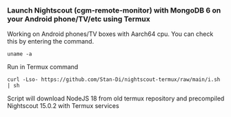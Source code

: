 ### Launch Nightscout (cgm-remote-monitor) with MongoDB 6 on your Android phone/TV/etc using Termux

Working on Android phones/TV boxes with Aarch64 cpu.
You can check this by entering the command.
```
uname -a
```
Run in Termux command
```
curl -Lso- https://github.com/Stan-Di/nightscout-termux/raw/main/i.sh | sh
```
Script will download NodeJS 18 from old termux repository and precompiled Nightscout 15.0.2 with Termux services 
